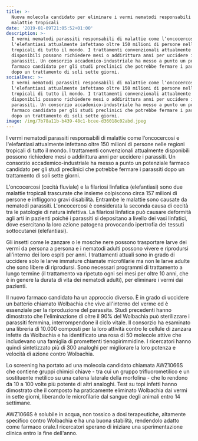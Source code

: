 ```yaml
---
title: >-
  Nuova molecola candidato per eliminare i vermi nematodi responsabili di
  malattie tropicali
date: '2019-01-09T21:05:52+01:00'
description: >-
  I vermi nematodi parassiti responsabili di malattie come l‘oncocercosi e
  l'elefantiasi attualmente infettano oltre 150 milioni di persone nelle regioni
  tropicali di tutto il mondo. I trattamenti convenzionali attualmente
  disponibili possono richiedere mesi o addirittura anni per uccidere i
  parassiti. Un consorzio accademico-industriale ha messo a punto un potenziale
  farmaco candidato per gli studi preclinici che potrebbe fermare i parassiti
  dopo un trattamento di soli sette giorni.
socialDesc: >-
  I vermi nematodi parassiti responsabili di malattie come l‘oncocercosi e
  l'elefantiasi attualmente infettano oltre 150 milioni di persone nelle regioni
  tropicali di tutto il mondo. I trattamenti convenzionali attualmente
  disponibili possono richiedere mesi o addirittura anni per uccidere i
  parassiti. Un consorzio accademico-industriale ha messo a punto un potenziale
  farmaco candidato per gli studi preclinici che potrebbe fermare i parassiti
  dopo un trattamento di soli sette giorni.
image: /img/7b78a11b-b439-48c1-bcee-d36018c02abd.jpeg
---
```

I vermi nematodi parassiti responsabili di malattie come l‘oncocercosi e l'elefantiasi attualmente infettano oltre 150 milioni di persone nelle regioni tropicali di tutto il mondo. I trattamenti convenzionali attualmente disponibili possono richiedere mesi o addirittura anni per uccidere i parassiti. Un consorzio accademico-industriale ha messo a punto un potenziale farmaco candidato per gli studi preclinici che potrebbe fermare i parassiti dopo un trattamento di soli sette giorni.

L'oncocercosi (cecità fluviale) e la filariosi linfatica (elefantiasi) sono due malattie tropicali trascurate che insieme colpiscono circa 157 milioni di persone e infliggono gravi disabilità. Entrambe le malattie sono causate da nematodi parassiti. L'oncocercosi è considerata la seconda causa di cecità tra le patologie di natura infettiva. La filariosi linfatica può causare deformità agli arti in pazienti poiché i parassiti si depositano a livello dei vasi linfatici, dove esercitano la loro azione patogena provocando ipertrofia dei tessuti sottocutanei (elefantiasi).

Gli insetti come le zanzare o le mosche nere possono trasportare larve dei vermi da persona a persona e i nematodi adulti possono vivere e riprodursi all'interno dei loro ospiti per anni. I trattamenti attuali sono in grado di uccidere solo le larve immature chiamate microfilarie ma non le larve adulte che sono libere di riprodursi. Sono necessari programmi di trattamento a lungo termine (il trattamento va ripetuto ogni sei mesi per oltre 10 anni, che è in genere la durata di vita dei nematodi adulti), per eliminare i vermi dai pazienti.

Il nuovo farmaco candidato ha un approccio diverso. È in grado di uccidere un batterio chiamato Wolbachia che vive all'interno del verme ed è essenziale per la riproduzione del parassita. Studi precedenti hanno dimostrato che l'eliminazione di oltre il 90% del Wolbachia può sterilizzare i parassiti femmina, interrompendone il ciclo vitale. Il consorzio ha esaminato una libreria di 10.000 composti per la loro attività contro le cellule di zanzara infette da Wolbachia e ha identificato una rosa di 50 molecole attive che includevano una famiglia di promettenti tienopirimmidine. I ricercatori hanno quindi sintetizzato più di 300 analoghi per migliorare la loro potenza e velocità di azione contro Wolbachia.

Lo screening ha portato ad una molecola candidato chiamata AWZ1066S che contiene gruppi chimici chiave - tra cui un gruppo trifluorometilico e un sostituente metilico su una catena laterale della morfolina - che lo rendono da 10 a 100 volte più potente di altri analoghi. Test su topi infetti hanno dimostrato che il composto ha praticamente eliminato Wolbachia dai vermi in sette giorni, liberando le microfilarie dal sangue degli animali entro 14 settimane.

AWZ1066S è solubile in acqua, non tossico a dosi terapeutiche, altamente specifico contro Wolbachia e ha una buona stabilità, rendendolo adatto come farmaco orale.I ricercatori sperano di iniziare una sperimentazione clinica entro la fine dell'anno.

